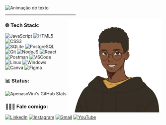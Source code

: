<img alt="Animação de texto" src="https://readme-typing-svg.demolab.com/?lines=Olá,%20me%20chamo%20Vinícius!%20✌🏾;Bem%20Vindo!%20😉&font=Noto%20Sans&justify=true&width=550&height=45&color=F5F4FF&vCenter=true&pause=1000&size=30"> 
  <hr width="45%">

<img src="https://github.com/ApenasoVini/ApenasoVini/blob/main/_-fotor-bg-remover-2023051783117.png" min-width="200px" max-width="600px" width="300px" align="right" alt="ApenasoVini"> 

  <h3 align="justify">🌐 Tech Stack:</h3>

![JavaScript](https://img.shields.io/badge/javascript-%23323330.svg?style=for-the-badge&logo=javascript&logoColor=%23F7DF1E)
![HTML5](https://img.shields.io/badge/html5-%23323330.svg?style=for-the-badge&logo=html5&logoColor=E34F26)
![CSS3](https://img.shields.io/badge/css3-%23323330.svg?style=for-the-badge&logo=css3&logoColor=1572B6)
<br>
![SQLite](https://img.shields.io/badge/sqlite-%23323330?style=for-the-badge&logo=sqlite&logoColor=3F88C5)
![PostgreSQL](https://img.shields.io/badge/PostgreSQL-%23323330?style=for-the-badge&logo=postgresql&logoColor=4F6CD5)
<br>
![Git](https://img.shields.io/badge/GIT-%23323330?style=for-the-badge&logo=git&logoColor=E44C30)
![NodeJS](https://img.shields.io/badge/nodejs-%23323330?style=for-the-badge&logo=node.js&logoColor=00FF00)
![React](https://img.shields.io/badge/react-%23323330?style=for-the-badge&logo=react&logoColor=22A3DF)
![Postman](https://img.shields.io/badge/Postman-%23323330?style=for-the-badge&logo=postman&logoColor=3C86BF)
![VSCode](https://img.shields.io/badge/VSCode-%23323330?style=for-the-badge&logo=visual%20studio%20code&logoColor=0078D4)
<br>
![Linux](https://img.shields.io/badge/Linux-%23323330?style=for-the-badge&logo=linux&logoColor=FFFFFF)
![Windows](https://img.shields.io/badge/Windows-%23323330?style=for-the-badge&logo=windows&logoColor=1E94EE)
<br>
![Canva](https://img.shields.io/badge/Canva-%23323330.svg?style=for-the-badge&logo=Canva&logoColor=%2300C4CC)
![Figma](https://img.shields.io/badge/figma-%23323330.svg?style=for-the-badge&logo=figma&logoColor=%23F24E1E)
 
 <h3 align="justify"> 📊 Status:</h3> 
     <img align="top" src="https://github-readme-stats.vercel.app/api?username=ApenasoVini&show_icons=true&line_height=27&title_color=FFFFFF&icon_color=bf91f3&text_color=FFFFFF&bg_color=0D1117" alt="ApenasoVini's GitHub Stats" />
 
  <h3 align="justify">
  🙋🏾‍♂️ Fale comigo:
  </h3>

[![LinkedIn](https://img.shields.io/badge/LinkedIn-0D1117?style=for-the-badge&logo=linkedin&logoColor=0077B5)](https://www.linkedin.com/in/apenasovini/)
[![Instagram](https://img.shields.io/badge/Instagram-0D1117?style=for-the-badge&logo=instagram&logoColor=E4405F)](https://www.instagram.com/sf.vini/)
[![Gmail](https://img.shields.io/badge/Gmail-0D1117?style=for-the-badge&logo=gmail&logoColor=D14836)](mailto:viniciusicmsc@gmail.com)
[![YouTube](https://img.shields.io/badge/YouTube-0D1117?style=for-the-badge&logo=youtube&logoColor=FF0000)](https://www.youtube.com/@ApenasoVini)
